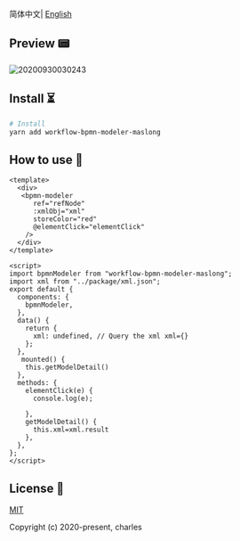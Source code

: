  简体中文| [English](./README.md)

## Preview 📟

![20200930030243](https://cdn.jsdelivr.net/gh/goldsubmarine/cdn@master/blog/20200930030243.png)


## Install ⏳

```bash
# Install
yarn add workflow-bpmn-modeler-maslong
```

## How to use 👣

```vue
<template>
  <div>
   <bpmn-modeler
      ref="refNode"
      :xmlObj="xml"
      storeColor="red"
      @elementClick="elementClick"
    />
  </div>
</template>

<script>
import bpmnModeler from "workflow-bpmn-modeler-maslong";
import xml from "../package/xml.json";
export default {
  components: {
    bpmnModeler,
  },
  data() {
    return {
      xml: undefined, // Query the xml xml={}
    };
  },
   mounted() {
    this.getModelDetail()
  },
  methods: {
    elementClick(e) {
      console.log(e); 
      
    },
    getModelDetail() {
      this.xml=xml.result
    },
  },
};
</script>
```

## License 📄

[MIT](http://opensource.org/licenses/MIT)

Copyright (c) 2020-present, charles
